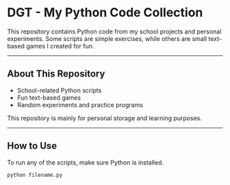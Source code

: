 # DGT - My Python Code Collection

This repository contains Python code from my school projects and personal experiments. Some scripts are simple exercises, while others are small text-based games I created for fun.

---

## About This Repository
- School-related Python scripts
- Fun text-based games
- Random experiments and practice programs

This repository is mainly for personal storage and learning purposes.

---

## How to Use
To run any of the scripts, make sure Python is installed.  
```sh
python filename.py
